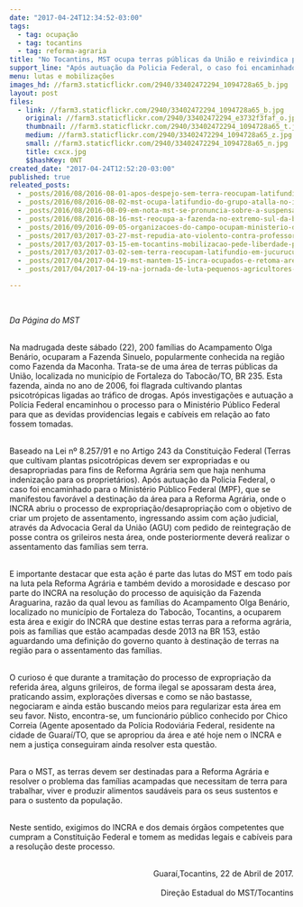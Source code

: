 ```yaml
---
date: "2017-04-24T12:34:52-03:00"
tags:
  - tag: ocupação
  - tag: tocantins
  - tag: reforma-agraria
title: "No Tocantins, MST ocupa terras públicas da União e reivindica para fins de Reforma Agrária"
support_line: "Após autuação da Policia Federal, o caso foi encaminhado para o Ministério Público Federal, que se manifestou favorável a destinação da área para a Reforma Agrária"
menu: lutas e mobilizações
images_hd: //farm3.staticflickr.com/2940/33402472294_1094728a65_b.jpg
layout: post
files:
  - link: //farm3.staticflickr.com/2940/33402472294_1094728a65_b.jpg
    original: //farm3.staticflickr.com/2940/33402472294_e3732f3faf_o.jpg
    thumbnail: //farm3.staticflickr.com/2940/33402472294_1094728a65_t.jpg
    medium: //farm3.staticflickr.com/2940/33402472294_1094728a65_z.jpg
    small: //farm3.staticflickr.com/2940/33402472294_1094728a65_n.jpg
    title: cxcx.jpg
    $$hashKey: 0NT
created_date: "2017-04-24T12:52:20-03:00"
published: true
releated_posts:
  - _posts/2016/08/2016-08-01-apos-despejo-sem-terra-reocupam-latifundio-e-intensificam-denuncias.md
  - _posts/2016/08/2016-08-02-mst-ocupa-latifundio-do-grupo-atalla-no-interior-de-sao-paulo.md
  - _posts/2016/08/2016-08-09-em-nota-mst-se-pronuncia-sobre-a-suspensao-do-despejo-de-ocupacao-em-goias.md
  - _posts/2016/08/2016-08-16-mst-reocupa-a-fazenda-no-extremo-sul-da-bahia.md
  - _posts/2016/09/2016-09-05-organizacoes-do-campo-ocupam-ministerio-do-planejamento-durante-jornada-unitaria.md
  - _posts/2017/03/2017-03-27-mst-repudia-ato-violento-contra-professores-e-militante-na-uft.md
  - _posts/2017/03/2017-03-15-em-tocantins-mobilizacao-pede-liberdade-para-presos-politicos-do-mst.md
  - _posts/2017/03/2017-03-02-sem-terra-reocupam-latifundio-em-jucurucu-no-extremo-sul-baiano.md
  - _posts/2017/04/2017-04-19-mst-mantem-15-incra-ocupados-e-retoma-area-abandonada-por-eike-batista.md
  - _posts/2017/04/2017-04-19-na-jornada-de-luta-pequenos-agricultores-e-sem-terra-retomam-as-terras-do-acu.md

---
```

<p>&nbsp;</p>

<p><em>Da P&aacute;gina do MST&nbsp;</em></p>

<p><br />
Na madrugada deste s&aacute;bado (22), 200 fam&iacute;lias do Acampamento Olga Ben&aacute;rio, ocuparam a Fazenda Sinuelo, popularmente conhecida na regi&atilde;o como Fazenda da Maconha. Trata-se de uma &aacute;rea de terras p&uacute;blicas da Uni&atilde;o, localizada no munic&iacute;pio de Fortaleza do Taboc&atilde;o/TO, BR 235. Esta fazenda, ainda no ano de 2006, foi flagrada cultivando plantas psicotr&oacute;picas ligadas&nbsp;ao tr&aacute;fico de drogas. Ap&oacute;s investiga&ccedil;&otilde;es e autua&ccedil;&atilde;o&nbsp;a Pol&iacute;cia Federal encaminhou o processo para o Minist&eacute;rio P&uacute;blico Federal para que as devidas providencias legais e cab&iacute;veis em rela&ccedil;&atilde;o ao fato fossem tomadas.&nbsp;</p>

<p><br />
Baseado na Lei n&ordm; 8.257/91 e no Artigo 243 da Constitui&ccedil;&atilde;o Federal (Terras que cultivam plantas psicotr&oacute;picas devem ser expropriadas e ou desapropriadas para fins de Reforma Agr&aacute;ria sem que haja nenhuma indeniza&ccedil;&atilde;o para os propriet&aacute;rios). Ap&oacute;s autua&ccedil;&atilde;o da Policia Federal, o caso foi encaminhado para o Minist&eacute;rio P&uacute;blico Federal (MPF), que se manifestou favor&aacute;vel a destina&ccedil;&atilde;o da &aacute;rea para a Reforma Agr&aacute;ria, onde o INCRA abriu o processo de expropria&ccedil;&atilde;o/desapropria&ccedil;&atilde;o com o objetivo de criar um projeto de assentamento, ingressando assim com a&ccedil;&atilde;o judicial, atrav&eacute;s da Advocacia Geral da Uni&atilde;o (AGU) com pedido de reintegra&ccedil;&atilde;o de posse contra os grileiros nesta &aacute;rea, onde posteriormente dever&aacute; realizar o assentamento das fam&iacute;lias sem terra.</p>

<p><br />
E importante destacar que esta a&ccedil;&atilde;o &eacute; parte das lutas do MST em todo pa&iacute;s na luta pela Reforma Agr&aacute;ria e tamb&eacute;m devido a morosidade e descaso por parte do INCRA na resolu&ccedil;&atilde;o do processo de aquisi&ccedil;&atilde;o da Fazenda Araguarina, raz&atilde;o da qual levou as fam&iacute;lias do Acampamento Olga Ben&aacute;rio, localizado no munic&iacute;pio de Fortaleza do Taboc&atilde;o, Tocantins, a ocuparem esta &aacute;rea e exigir do INCRA que destine estas terras para a reforma agr&aacute;ria, pois as fam&iacute;lias que est&atilde;o acampadas desde 2013 na BR 153, est&atilde;o aguardando uma defini&ccedil;&atilde;o do governo quanto &agrave; destina&ccedil;&atilde;o de terras na regi&atilde;o para o assentamento das fam&iacute;lias.</p>

<p><br />
O curioso &eacute; que durante a tramita&ccedil;&atilde;o do processo de expropria&ccedil;&atilde;o da referida &aacute;rea, alguns grileiros, de forma ilegal se apossaram desta &aacute;rea, praticando assim, explora&ccedil;&otilde;es diversas e como se n&atilde;o bastasse, negociaram e ainda est&atilde;o buscando meios para regularizar esta &aacute;rea em seu favor. Nisto, encontra-se, um funcion&aacute;rio p&uacute;blico conhecido por Chico Correia (Agente aposentado da Pol&iacute;cia Rodovi&aacute;ria Federal, residente na cidade de Guara&iacute;/TO, que se apropriou da &aacute;rea e at&eacute; hoje nem o INCRA e nem a justi&ccedil;a conseguiram ainda resolver esta quest&atilde;o.</p>

<p><br />
Para o MST, as terras devem ser destinadas para a Reforma Agr&aacute;ria e resolver o problema das fam&iacute;lias acampadas que necessitam de terra para trabalhar, viver e produzir alimentos saud&aacute;veis para os seus sustentos e para o sustento da popula&ccedil;&atilde;o.</p>

<p><br />
Neste sentido, exigimos do INCRA e dos demais &oacute;rg&atilde;os competentes que cumpram a Constitui&ccedil;&atilde;o Federal e tomem as medidas legais e cab&iacute;veis para a resolu&ccedil;&atilde;o deste processo.</p>

<p style="text-align: right;"><br />
Guara&iacute;,Tocantins,&nbsp;22 de Abril de 2017.<br />
&nbsp;<br />
Dire&ccedil;&atilde;o Estadual do MST/Tocantins</p>
